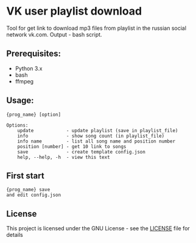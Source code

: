 # VK user playlist download

Tool for get link to download mp3 files from playlist in the russian social network vk.com. Output - bash script.

## Prerequisites:
- Python 3.x
- bash
- ffmpeg

## Usage:
    {prog_name} [option]

    Options:
        update            - update playlist (save in playlist_file)
        info              - show song count (in playlist_file)
        info name         - list all song name and position number
        position [number] - get 10 link to songs
        save              - create template config.json
        help, --help, -h  - view this text

## First start
    {prog_name} save
    and edit config.json

## License

This project is licensed under the GNU License - see the [LICENSE](LICENSE) file for details
